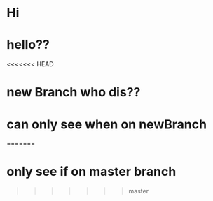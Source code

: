 # Hi

# hello??

<<<<<<< HEAD
# new Branch who dis??

# can only see when on newBranch
=======
# only see if on master branch
>>>>>>> master
